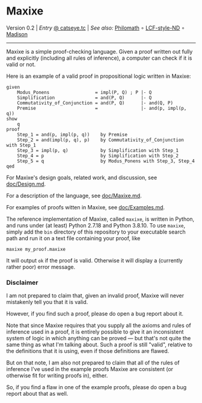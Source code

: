 Maxixe
======

Version 0.2 | _Entry_ [@ catseye.tc](https://catseye.tc/node/Maxixe)
| _See also:_ [Philomath](https://github.com/catseye/Philomath#readme)
∘ [LCF-style-ND](https://github.com/cpressey/LCF-style-ND#readme)
∘ [Madison](https://catseye.tc/node/Madison)

- - - -

Maxixe is a simple proof-checking language.  Given a proof written out fully and
explicitly (including all rules of inference), a computer can check if it is valid
or not.

Here is an example of a valid proof in propositional logic written in Maxixe:

    given
        Modus_Ponens                 = impl(P, Q) ; P |- Q
        Simplification               = and(P, Q)      |- Q
        Commutativity_of_Conjunction = and(P, Q)      |- and(Q, P)
        Premise                      =                |- and(p, impl(p, q))
    show
        q
    proof
        Step_1 = and(p, impl(p, q))    by Premise
        Step_2 = and(impl(p, q), p)    by Commutativity_of_Conjunction with Step_1
        Step_3 = impl(p, q)            by Simplification with Step_1
        Step_4 = p                     by Simplification with Step_2
        Step_5 = q                     by Modus_Ponens with Step_3, Step_4
    qed

For Maxixe's design goals, related work, and discussion, see
[doc/Design.md](doc/Design.md).

For a description of the language, see [doc/Maxixe.md](doc/Maxixe.md).

For examples of proofs witten in Maxixe, see [doc/Examples.md](doc/Examples.md).

The reference implementation of Maxixe, called `maxixe`, is written in Python,
and runs under (at least) Python 2.7.18 and Python 3.8.10.  To use `maxixe`,
simply add the `bin` directory of this repository to your executable search path
and run it on a text file containing your proof, like

    maxixe my_proof.maxixe

It will output `ok` if the proof is valid.  Otherwise it will display a (currently
rather poor) error message.

### Disclaimer ###

I am not prepared to claim that, given an invalid proof, Maxixe will never
mistakenly tell you that it is valid.

However, if you find such a proof, please do open a bug report about it.

Note that since Maxixe requires that you supply all the axioms and rules of
inference used in a proof, it is entirely possible to give it an inconsistent
system of logic in which anything can be proved — but that's not quite the
same thing as what I'm talking about.  Such a proof is still "valid", relative
to the definitions that it is using, even if those definitions are flawed.

But on that note, I am also not prepared to claim that all of the rules of
inference I've used in the example proofs Maxixe are consistent (or otherwise
fit for writing proofs in), either.

So, if you find a flaw in one of the example proofs, please do open a bug
report about that as well.
